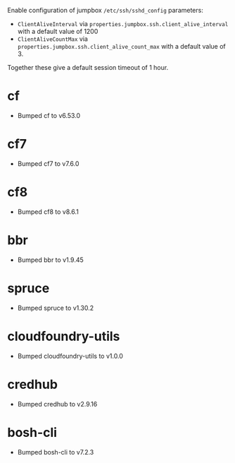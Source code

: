 Enable configuration of jumpbox `/etc/ssh/sshd_config` parameters:

- `ClientAliveInterval` via `properties.jumpbox.ssh.client_alive_interval` with a default value of 1200
- `ClientAliveCountMax` via `properties.jumpbox.ssh.client_alive_count_max` with a default value of 3.

Together these give a default session timeout of 1 hour.


# cf

- Bumped cf to v6.53.0

# cf7

- Bumped cf7 to v7.6.0

# cf8

- Bumped cf8 to v8.6.1

# bbr

- Bumped bbr to v1.9.45

# spruce

- Bumped spruce to v1.30.2

# cloudfoundry-utils

- Bumped cloudfoundry-utils to v1.0.0

# credhub

- Bumped credhub to v2.9.16

# bosh-cli

- Bumped bosh-cli to v7.2.3

